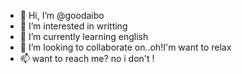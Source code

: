 - 👋 Hi, I’m @goodaibo
- 👀 I’m interested in writting
- 🌱 I’m currently learning english
- 💞️ I’m looking to collaborate on..oh!I'm want to relax
- 📫 want to reach me? no i don't !

<!---
goodaibo/goodaibo is a ✨ special ✨ repository because its `README.md` (this file) appears on your GitHub profile.
You can click the Preview link to take a look at your changes.
--->
